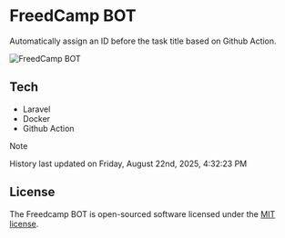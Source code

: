 # FreedCamp BOT

Automatically assign an ID before the task title based on Github Action.

![FreedCamp BOT](https://repository-images.githubusercontent.com/737932867/7d34798b-2680-471c-b089-a78a718d3d6a)

## Tech

- Laravel
- Docker
- Github Action

> [!NOTE]  
> History last updated on Friday, August 22nd, 2025, 4:32:23 PM

## License

The Freedcamp BOT is open-sourced software licensed under the [MIT license](https://opensource.org/licenses/MIT).
